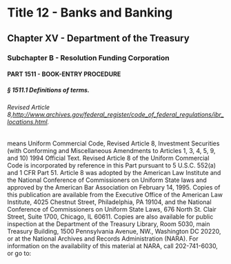 
# Title 12 - Banks and Banking
## Chapter XV - Department of the Treasury
### Subchapter B - Resolution Funding Corporation
#### PART 1511 - BOOK-ENTRY PROCEDURE
##### § 1511.1 Definitions of terms.
###### Revised Article 8,http://www.archives.gov/federal_register/code_of_federal_regulations/ibr_locations.html.

means Uniform Commercial Code, Revised Article 8, Investment Securities (with Conforming and Miscellaneous Amendments to Articles 1, 3, 4, 5, 9, and 10) 1994 Official Text. Revised Article 8 of the Uniform Commercial Code is incorporated by reference in this Part pursuant to 5 U.S.C. 552(a) and 1 CFR Part 51. Article 8 was adopted by the American Law Institute and the National Conference of Commissioners on Uniform State laws and approved by the American Bar Association on February 14, 1995. Copies of this publication are available from the Executive Office of the American Law Institute, 4025 Chestnut Street, Philadelphia, PA 19104, and the National Conference of Commissioners on Uniform State Laws, 676 North St. Clair Street, Suite 1700, Chicago, IL 60611. Copies are also available for public inspection at the Department of the Treasury Library, Room 5030, main Treasury Building, 1500 Pennsylvania Avenue, NW., Washington DC 20220, or at the National Archives and Records Administration (NARA). For information on the availability of this material at NARA, call 202-741-6030, or go to:
